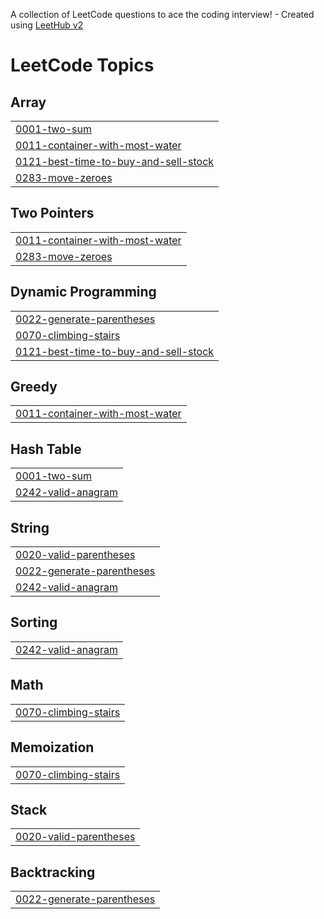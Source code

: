 A collection of LeetCode questions to ace the coding interview! - Created using [LeetHub v2](https://github.com/arunbhardwaj/LeetHub-2.0)
<!---LeetCode Topics Start-->
# LeetCode Topics
## Array
|  |
| ------- |
| [0001-two-sum](https://github.com/baekhum/jjuns/tree/master/0001-two-sum) |
| [0011-container-with-most-water](https://github.com/baekhum/jjuns/tree/master/0011-container-with-most-water) |
| [0121-best-time-to-buy-and-sell-stock](https://github.com/baekhum/jjuns/tree/master/0121-best-time-to-buy-and-sell-stock) |
| [0283-move-zeroes](https://github.com/baekhum/jjuns/tree/master/0283-move-zeroes) |
## Two Pointers
|  |
| ------- |
| [0011-container-with-most-water](https://github.com/baekhum/jjuns/tree/master/0011-container-with-most-water) |
| [0283-move-zeroes](https://github.com/baekhum/jjuns/tree/master/0283-move-zeroes) |
## Dynamic Programming
|  |
| ------- |
| [0022-generate-parentheses](https://github.com/baekhum/jjuns/tree/master/0022-generate-parentheses) |
| [0070-climbing-stairs](https://github.com/baekhum/jjuns/tree/master/0070-climbing-stairs) |
| [0121-best-time-to-buy-and-sell-stock](https://github.com/baekhum/jjuns/tree/master/0121-best-time-to-buy-and-sell-stock) |
## Greedy
|  |
| ------- |
| [0011-container-with-most-water](https://github.com/baekhum/jjuns/tree/master/0011-container-with-most-water) |
## Hash Table
|  |
| ------- |
| [0001-two-sum](https://github.com/baekhum/jjuns/tree/master/0001-two-sum) |
| [0242-valid-anagram](https://github.com/baekhum/jjuns/tree/master/0242-valid-anagram) |
## String
|  |
| ------- |
| [0020-valid-parentheses](https://github.com/baekhum/jjuns/tree/master/0020-valid-parentheses) |
| [0022-generate-parentheses](https://github.com/baekhum/jjuns/tree/master/0022-generate-parentheses) |
| [0242-valid-anagram](https://github.com/baekhum/jjuns/tree/master/0242-valid-anagram) |
## Sorting
|  |
| ------- |
| [0242-valid-anagram](https://github.com/baekhum/jjuns/tree/master/0242-valid-anagram) |
## Math
|  |
| ------- |
| [0070-climbing-stairs](https://github.com/baekhum/jjuns/tree/master/0070-climbing-stairs) |
## Memoization
|  |
| ------- |
| [0070-climbing-stairs](https://github.com/baekhum/jjuns/tree/master/0070-climbing-stairs) |
## Stack
|  |
| ------- |
| [0020-valid-parentheses](https://github.com/baekhum/jjuns/tree/master/0020-valid-parentheses) |
## Backtracking
|  |
| ------- |
| [0022-generate-parentheses](https://github.com/baekhum/jjuns/tree/master/0022-generate-parentheses) |
<!---LeetCode Topics End-->